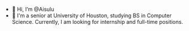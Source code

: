 - 👋 Hi, I’m @Aisulu
- 🌱 I'm a senior at University of Houston, studying BS in Computer Science. Currently, I am looking for internship and full-time positions.
